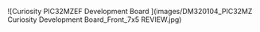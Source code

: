 ![Curiosity PIC32MZEF Development Board ](images/DM320104_PIC32MZ Curiosity Development Board_Front_7x5 REVIEW.jpg)
